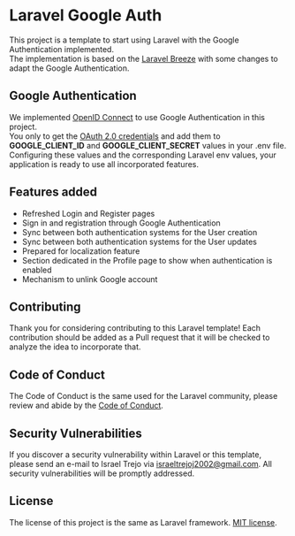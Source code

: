 # Laravel Google Auth

This project is a template to start using Laravel with the Google Authentication implemented. <br>
The implementation is based on the [Laravel Breeze](https://laravel.com/docs/10.x/starter-kits#laravel-breeze) with some changes to adapt the Google Authentication.

## Google Authentication

We implemented [OpenID Connect](https://developers.google.com/identity/openid-connect/openid-connect) to use Google Authentication in this project. <br>
You only to get the [OAuth 2.0 credentials](https://developers.google.com/identity/openid-connect/openid-connect#getcredentials) and add them to **GOOGLE_CLIENT_ID** and **GOOGLE_CLIENT_SECRET** values in your .env file. <br>
Configuring these values and the corresponding Laravel env values, your application is ready to use all incorporated features.

## Features added

* Refreshed Login and Register pages
* Sign in and registration through Google Authentication
* Sync between both authentication systems for the User creation
* Sync between both authentication systems for the User updates
* Prepared for localization feature
* Section dedicated in the Profile page to show when authentication is enabled
* Mechanism to unlink Google account

## Contributing

Thank you for considering contributing to this Laravel template! Each contribution should be added as a Pull request that it will be checked to analyze the idea to incorporate that.

## Code of Conduct

The Code of Conduct is the same used for the Laravel community, please review and abide by the [Code of Conduct](https://laravel.com/docs/contributions#code-of-conduct).

## Security Vulnerabilities

If you discover a security vulnerability within Laravel or this template, please send an e-mail to Israel Trejo via [israeltrejoj2002@gmail.com](mailto:israeltrejoj2002@gmail.com). All security vulnerabilities will be promptly addressed.

## License

The license of this project is the same as Laravel framework. [MIT license](https://opensource.org/licenses/MIT).
